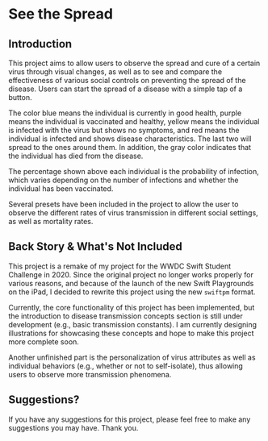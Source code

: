 # See the Spread

## Introduction
This project aims to allow users to observe the spread and cure of a certain virus through visual changes, as well as to see and compare the effectiveness of various social controls on preventing the spread of the disease. Users can start the spread of a disease with a simple tap of a button.
                                            
The color blue means the individual is currently in good health, purple means the individual is vaccinated and healthy, yellow means the individual is infected with the virus but shows no symptoms, and red means the individual is infected and shows disease characteristics. The last two will spread to the ones around them. In addition, the gray color indicates that the individual has died from the disease.

The percentage shown above each individual is the probability of infection, which varies depending on the number of infections and whether the individual has been vaccinated.

Several presets have been included in the project to allow the user to observe the different rates of virus transmission in different social settings, as well as mortality rates.

## Back Story & What's Not Included
This project is a remake of my project for the WWDC Swift Student Challenge in 2020. Since the original project no longer works properly for various reasons, and because of the launch of the new Swift Playgrounds on the iPad, I decided to rewrite this project using the new `swiftpm` format.

Currently, the core functionality of this project has been implemented, but the introduction to disease transmission concepts section is still under development (e.g., basic transmission constants). I am currently designing illustrations for showcasing these concepts and hope to make this project more complete soon.

Another unfinished part is the personalization of virus attributes as well as individual behaviors (e.g., whether or not to self-isolate), thus allowing users to observe more transmission phenomena.

## Suggestions?
If you have any suggestions for this project, please feel free to make any suggestions you may have. Thank you.
